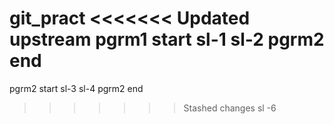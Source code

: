  git_pract
<<<<<<< Updated upstream
pgrm1 start
sl-1
sl-2
pgrm2 end
=======
 pgrm2 start
 sl-3
 sl-4
 pgrm2 end
>>>>>>> Stashed changes
 sl -6
